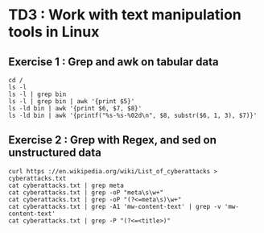 # TD3 : Work with text manipulation tools in Linux
## Exercise 1 : Grep and awk on tabular data
```
cd /
ls -l
ls -l | grep bin
ls -l | grep bin | awk '{print $5}'
ls -ld bin | awk '{print $6, $7, $8}'
ls -ld bin | awk '{printf("%s-%s-%02d\n", $8, substr($6, 1, 3), $7)}'
```

## Exercise 2 : Grep with Regex, and sed on unstructured data
```
curl https ://en.wikipedia.org/wiki/List_of_cyberattacks > cyberattacks.txt 
cat cyberattacks.txt | grep meta
cat cyberattacks.txt | grep -oP "meta\s\w+"
cat cyberattacks.txt | grep -oP "(?<=meta\s)\w+"
cat cyberattacks.txt | grep -A1 'mw-content-text' | grep -v 'mw-content-text' 
cat cyberattacks.txt | grep -P "(?<=<title>)"
```
